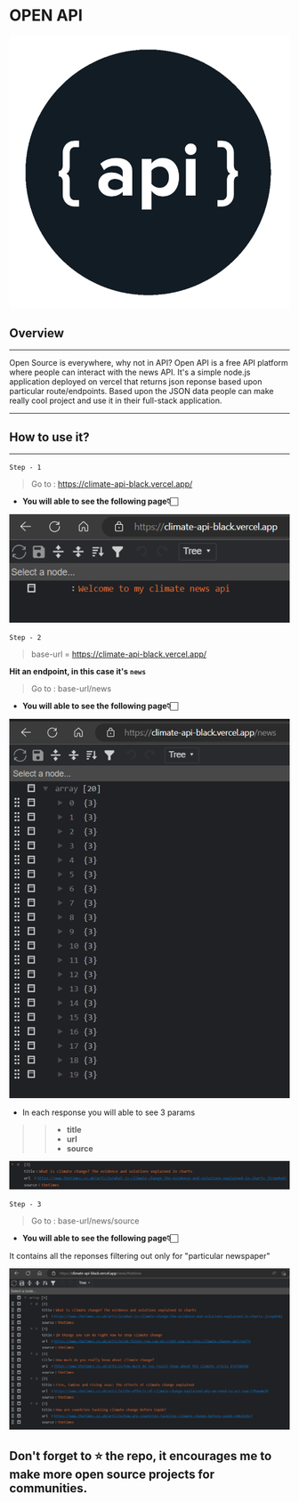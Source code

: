 # **OPEN API**
![Alt text](image.png)
## **Overview**
-----------------------------------------
Open Source is everywhere, why not in API? 
Open API is a free API platform where people can interact with the news API.
It's a simple node.js application deployed on vercel that returns json reponse based upon particular route/endpoints. Based upon the JSON data people can 
make really cool project and use it in their full-stack application.

------------------------------------------
## **How to use it?**
------------------------------------------
`Step - 1`
> Go to : https://climate-api-black.vercel.app/

- **You will able to see the following page👇🏻**

![Alt text](image-1.png)

`Step - 2`
> base-url = https://climate-api-black.vercel.app/

**Hit an endpoint, in this case it's `news`**

> Go to : base-url/news

- **You will able to see the following page👇🏻**

![Alt text](image-2.png)

- In each response you will able to see 3 params

>> - **title**
>> - **url**
>> - **source** 

![Alt text](image-3.png)

`Step - 3`
> Go to : base-url/news/source

- **You will able to see the following page👇🏻**

It contains all the reponses filtering out only for "particular newspaper"

![Alt text](image-4.png)


## Don't forget to ⭐ the repo, it encourages me to make more open source projects for communities.